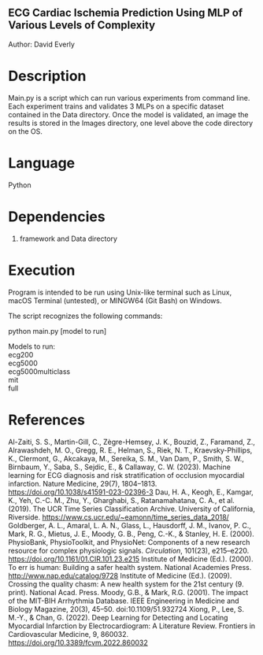 ## ECG Cardiac Ischemia Prediction Using MLP of Various Levels of Complexity

Author: David Everly  

# Description
Main.py is a script which can run various experiments from command line. Each experiment trains and validates 3 MLPs on a specific dataset contained in the Data directory. Once the model is validated, an image the results is stored in the Images directory, one level above the code directory on the OS.  

# Language
Python

# Dependencies
1. framework and Data directory

# Execution
Program is intended to be run using Unix-like terminal such as Linux, macOS Terminal (untested), or MINGW64 (Git Bash) on Windows.  

The script recognizes the following commands:  

python main.py [model to run]  
  
Models to run:  
ecg200  
ecg5000  
ecg5000multiclass  
mit  
full  

# References  

Al-Zaiti, S. S., Martin-Gill, C., Zègre-Hemsey, J. K., Bouzid, Z., Faramand, Z., Alrawashdeh, M. O., Gregg, R. E., Helman, S., Riek, N. T.,
Kraevsky-Phillips, K., Clermont, G., Akcakaya, M., Sereika, S. M., Van Dam, P., Smith, S. W., Birnbaum, Y., Saba, S., Sejdic, E., & Callaway,
C. W. (2023). Machine learning for ECG diagnosis and risk stratification of occlusion myocardial infarction. Nature Medicine, 29(7), 1804–1813. https://doi.org/10.1038/s41591-023-02396-3
Dau, H. A., Keogh, E., Kamgar, K., Yeh, C.-C. M., Zhu, Y., Gharghabi, S., Ratanamahatana, C. A., et al. (2019). The UCR Time Series Classification
Archive. University of California, Riverside. https://www.cs.ucr.edu/~eamonn/time_series_data_2018/
Goldberger, A. L., Amaral, L. A. N., Glass, L., Hausdorff, J. M., Ivanov, P. C., Mark, R. G., Mietus, J. E., Moody, G. B., Peng, C.-K., & Stanley, H. E.
(2000). PhysioBank, PhysioToolkit, and PhysioNet: Components of a new research resource for complex physiologic signals. *Circulation*,
101(23), e215–e220. https://doi.org/10.1161/01.CIR.101.23.e215
Institute of Medicine (Ed.). (2000). To err is human: Building a safer health system. National Academies Press. http://www.nap.edu/catalog/9728
Institute of Medicine (Ed.). (2009). Crossing the quality chasm: A new health system for the 21st century (9. print). National Acad. Press.
Moody, G.B., & Mark, R.G. (2001). The impact of the MIT-BIH Arrhythmia Database. IEEE Engineering in Medicine and Biology Magazine, 20(3), 45–50. doi:10.1109/51.932724
Xiong, P., Lee, S. M.-Y., & Chan, G. (2022). Deep Learning for Detecting and Locating Myocardial Infarction by Electrocardiogram: A
Literature Review. Frontiers in Cardiovascular Medicine, 9, 860032. https://doi.org/10.3389/fcvm.2022.860032